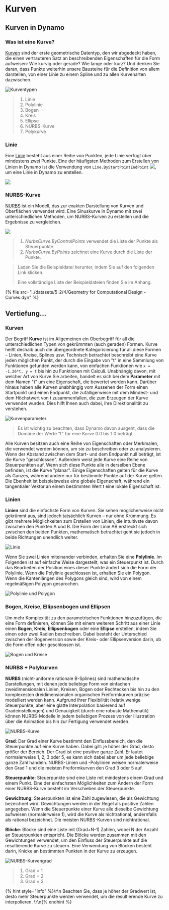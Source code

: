 # Kurven

## Kurven in Dynamo

### Was ist eine Kurve?

[Kurven](4-curves.md#deep-dive-into...) sind der erste geometrische Datentyp, den wir abgedeckt haben, die einen vertrauteren Satz an beschreibenden Eigenschaften für die Form aufweisen: Wie kurvig oder gerade? Wie lange oder kurz? Und denken Sie daran, dass Punkte weiterhin unsere Bausteine für die Definition von allem darstellen, von einer Linie zu einem Spline und zu allen Kurvenarten dazwischen.

![Kurventypen](../images/5-2/4/CurveTypes.jpg)

> 1. Linie
> 2. Polylinie
> 3. Bogen
> 4. Kreis
> 5. Ellipse
> 6. NURBS-Kurve
> 7. Polykurve

### Linie

Eine [Linie](4-curves.md#lines) besteht aus einer Reihe von Punkten, jede Linie verfügt über mindestens zwei Punkte. Eine der häufigsten Methoden zum Erstellen von Linien in Dynamo ist die Verwendung von `Line.ByStartPointEndPoint` ![](images/5-2/4/Linebystartpointendpoint.jpg), um eine Linie in Dynamo zu erstellen.

![](<../images/5-2/4/curves - line by start point end point (1).jpg>)

### NURBS-Kurve

[NURBS](4-curves.md#nurbs-+-polycurves) ist ein Modell, das zur exakten Darstellung von Kurven und Oberflächen verwendet wird. Eine Sinuskurve in Dynamo mit zwei unterschiedlichen Methoden, um NURBS-Kurven zu erstellen und die Ergebnisse zu vergleichen.

![](../images/5-2/4/curves-NurbsCurves.jpg)

> 1. _NurbsCurve.ByControlPoints_ verwendet die Liste der Punkte als Steuerpunkte.
> 2. _NurbsCurve.ByPoints_ zeichnet eine Kurve durch die Liste der Punkte.

> Laden Sie die Beispieldatei herunter, indem Sie auf den folgenden Link klicken.
>
> Eine vollständige Liste der Beispieldateien finden Sie im Anhang.

{% file src="../datasets/5-2/4/Geometry for Computational Design - Curves.dyn" %}

## Vertiefung...

### Kurven

Der Begriff **Kurve** ist im Allgemeinen ein Oberbegriff für all die unterschiedlichen Typen von gekrümmten (auch geraden) Formen. Kurve heißt deshalb auch die übergeordnete Kategorisierung für all diese Formen – Linien, Kreise, Splines usw. Technisch betrachtet beschreibt eine Kurve jeden möglichen Punkt, der durch die Eingabe von "t" in eine Sammlung von Funktionen gefunden werden kann, von einfachen Funktionen wie `x = -1.26*t, y = t` bis hin zu Funktionen mit Calculi. Unabhängig davon, mit welcher Art von Kurve Sie arbeiten, handelt es sich bei dem **Parameter** mit dem Namen "t" um eine Eigenschaft, die bewertet werden kann. Darüber hinaus haben alle Kurven unabhängig vom Aussehen der Form einen Startpunkt und einen Endpunkt, die zufälligerweise mit dem Mindest- und dem Höchstwert von t zusammenfallen, die zum Erzeugen der Kurve verwendet wurden. Dies hilft Ihnen auch dabei, ihre Direktionalität zu verstehen.

![Kurvenparameter](../images/5-2/4/CurveParameter.jpg)

> Es ist wichtig zu beachten, dass Dynamo davon ausgeht, dass die Domäne der Werte "t" für eine Kurve 0.0 bis 1.0 beträgt.

Alle Kurven besitzen auch eine Reihe von Eigenschaften oder Merkmalen, die verwendet werden können, um sie zu beschreiben oder zu analysieren. Wenn der Abstand zwischen dem Start- und dem Endpunkt null beträgt, ist die Kurve "geschlossen". Außerdem weist jede Kurve eine Reihe von Steuerpunkten auf. Wenn sich diese Punkte alle in derselben Ebene befinden, ist die Kurve "planar". Einige Eigenschaften gelten für die Kurve als Ganzes, während andere nur für bestimmte Punkte auf der Kurve gelten. Die Ebenheit ist beispielsweise eine globale Eigenschaft, während ein tangentialer Vektor an einem bestimmten Wert t eine lokale Eigenschaft ist.

### Linien

**Linien** sind die einfachste Form von Kurven. Sie sehen möglicherweise nicht gekrümmt aus, sind jedoch tatsächlich Kurven – nur ohne Krümmung. Es gibt mehrere Möglichkeiten zum Erstellen von Linien, die intuitivste davon zwischen den Punkten A und B. Die Form der Linie AB erstreckt sich zwischen den beiden Punkten, mathematisch betrachtet geht sie jedoch in beide Richtungen unendlich weiter.

![Linie](../images/5-2/4/Line.jpg)

Wenn Sie zwei Linien miteinander verbinden, erhalten Sie eine **Polylinie**. Im Folgenden ist auf einfache Weise dargestellt, was ein Steuerpunkt ist. Durch das Bearbeiten der Position eines dieser Punkte ändert sich die Form der Polylinie. Wenn die Polylinie geschlossen ist, erhalten Sie ein Polygon. Wenn die Kantenlängen des Polygons gleich sind, wird von einem regelmäßigen Polygon gesprochen.

![Polylinie und Polygon](../images/5-2/4/Polyline.jpg)

### Bogen, Kreise, Ellipsenbogen und Ellipsen

Um mehr Komplexität zu den parametrischen Funktionen hinzuzufügen, die eine Form definieren, können Sie mit einem weiteren Schritt aus einer Linie einen **Bogen**, **Kreis**, **Ellipsenbogen** oder eine **Ellipse** erstellen, indem Sie einen oder zwei Radien beschreiben. Dabei besteht der Unterschied zwischen der Bogenversion sowie der Kreis- oder Ellipsenversion darin, ob die Form offen oder geschlossen ist.

![Bogen und Kreise](../images/5-2/4/Arcs+Circles.jpg)

### NURBS + Polykurven

**NURBS** (nicht-uniforme rationale B-Splines) sind mathematische Darstellungen, mit denen jede beliebige Form von einfachen zweidimensionalen Linien, Kreisen, Bogen oder Rechtecken bis hin zu den komplexesten dreidimensionalen organischen Freiformkurven präzise modelliert werden kann. Aufgrund ihrer Flexibilität (relativ wenige Steuerpunkte, aber eine glatte Interpolation basierend auf Gradeinstellungen) und Genauigkeit (durch eine robuste Mathematik) können NURBS-Modelle in jedem beliebigen Prozess von der Illustration über die Animation bis hin zur Fertigung verwendet werden.

![NURBS-Kurve](../images/5-2/4/NURBScurve.jpg)

**Grad**: Der Grad einer Kurve bestimmt den Einflussbereich, den die Steuerpunkte auf eine Kurve haben. Dabei gilt: je höher der Grad, desto größer der Bereich. Der Grad ist eine positive ganze Zahl. Er lautet normalerweise 1, 2, 3 oder 5, es kann sich dabei aber um jede beliebige ganze Zahl handeln. NURBS-Linien und -Polylinien weisen normalerweise den Grad 1 und die meisten Freiformkurven den Grad 3 oder 5 auf.

**Steuerpunkte**: Steuerpunkte sind eine Liste mit mindestens einem Grad und einem Punkt. Eine der einfachsten Möglichkeiten zum Ändern der Form einer NURBS-Kurve besteht im Verschieben der Steuerpunkte.

**Gewichtung**: Steuerpunkten ist eine Zahl zugewiesen, die als Gewichtung bezeichnet wird. Gewichtungen werden in der Regel als positive Zahlen angegeben. Wenn die Steuerpunkte einer Kurve alle dieselbe Gewichtung aufweisen (normalerweise 1), wird die Kurve als nichtrational, andernfalls als rational bezeichnet. Die meisten NURBS-Kurven sind nichtrational.

**Blöcke**: Blöcke sind eine Liste mit (Grad+N-1) Zahlen, wobei N der Anzahl an Steuerpunkten entspricht. Die Blöcke werden zusammen mit den Gewichtungen verwendet, um den Einfluss der Steuerpunkte auf die resultierende Kurve zu steuern. Eine Verwendung von Blöcken besteht darin, Knicke an bestimmten Punkten in der Kurve zu erzeugen.

![NURBS-Kurvengrad](../images/5-2/4/NURBScurve\_Degree.jpg)

> 1. Grad = 1
> 2. Grad = 2
> 3. Grad = 3

{% hint style="info" %}\r\n Beachten Sie, dass je höher der Gradwert ist, desto mehr Steuerpunkte werden verwendet, um die resultierende Kurve zu interpolieren. \r\n{% endhint %}
